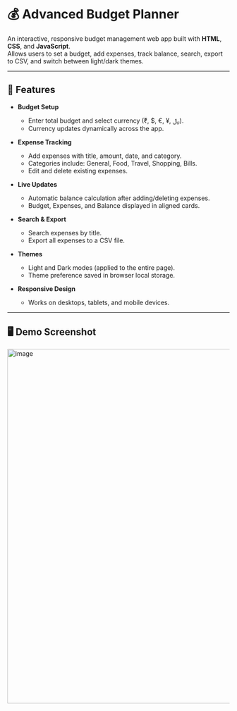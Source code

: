 # 💰 Advanced Budget Planner

An interactive, responsive budget management web app built with **HTML**, **CSS**, and **JavaScript**.  
Allows users to set a budget, add expenses, track balance, search, export to CSV, and switch between light/dark themes.

---

## 🚀 Features

- **Budget Setup**
  - Enter total budget and select currency (₹, $, €, ¥, ﷼).
  - Currency updates dynamically across the app.

- **Expense Tracking**
  - Add expenses with title, amount, date, and category.
  - Categories include: General, Food, Travel, Shopping, Bills.
  - Edit and delete existing expenses.

- **Live Updates**
  - Automatic balance calculation after adding/deleting expenses.
  - Budget, Expenses, and Balance displayed in aligned cards.

- **Search & Export**
  - Search expenses by title.
  - Export all expenses to a CSV file.

- **Themes**
  - Light and Dark modes (applied to the entire page).
  - Theme preference saved in browser local storage.

- **Responsive Design**
  - Works on desktops, tablets, and mobile devices.

---

## 🖥️ Demo Screenshot

<img width="1237" height="805" alt="image" src="https://github.com/user-attachments/assets/ef35b296-c6fd-4c54-92e5-0aa34362f513" />
